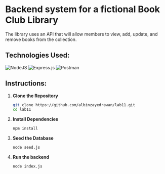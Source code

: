 # Backend system for a fictional Book Club Library

The library uses an API that will allow members to view, add, update, and remove books from the collection.

## Technologies Used:

![NodeJS](https://img.shields.io/badge/node.js-6DA55F?style=for-the-badge&logo=node.js&logoColor=white) ![Express.js](https://img.shields.io/badge/express.js-%23404d59.svg?style=for-the-badge&logo=express&logoColor=%2361DAFB) ![Postman](https://img.shields.io/badge/Postman-FF6C37?style=for-the-badge&logo=postman&logoColor=white) 

## Instructions:

1. **Clone the Repository**  
   ```bash
   git clone https://github.com/albinzayedrawan/lab11.git
   cd lab11
   ```

2. **Install Dependencies**
    ```bash
    npm install 
    ```

3. **Seed the Database**
    ```bash
    node seed.js 
    ```

4. **Run the backend**
    ```bash
    node index.js
    ```